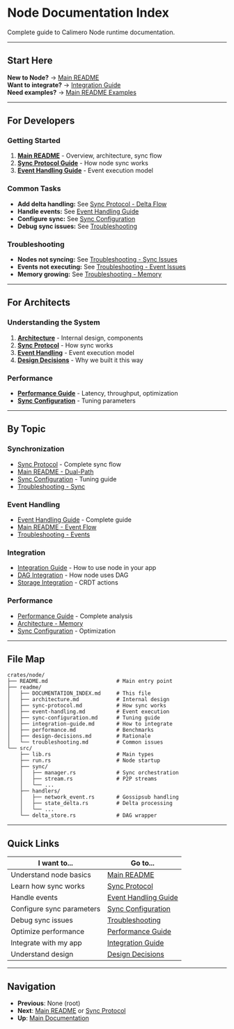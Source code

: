 # Node Documentation Index

Complete guide to Calimero Node runtime documentation.

---

## Start Here

**New to Node?** → [Main README](../README.md)  
**Want to integrate?** → [Integration Guide](integration-guide.md)  
**Need examples?** → [Main README Examples](../README.md#api)

---

## For Developers

### Getting Started
1. **[Main README](../README.md)** - Overview, architecture, sync flow
2. **[Sync Protocol Guide](sync-protocol.md)** - How node sync works  
3. **[Event Handling Guide](event-handling.md)** - Event execution model

### Common Tasks
- **Add delta handling:** See [Sync Protocol - Delta Flow](sync-protocol.md#delta-flow)
- **Handle events:** See [Event Handling Guide](event-handling.md)
- **Configure sync:** See [Sync Configuration](sync-configuration.md)
- **Debug sync issues:** See [Troubleshooting](troubleshooting.md)

### Troubleshooting
- **Nodes not syncing:** See [Troubleshooting - Sync Issues](troubleshooting.md#nodes-not-syncing)
- **Events not executing:** See [Troubleshooting - Event Issues](troubleshooting.md#events-not-executing)
- **Memory growing:** See [Troubleshooting - Memory](troubleshooting.md#memory-issues)

---

## For Architects

### Understanding the System
1. **[Architecture](architecture.md)** - Internal design, components
2. **[Sync Protocol](sync-protocol.md)** - How sync works  
3. **[Event Handling](event-handling.md)** - Event execution model
4. **[Design Decisions](design-decisions.md)** - Why we built it this way

### Performance
- **[Performance Guide](performance.md)** - Latency, throughput, optimization
- **[Sync Configuration](sync-configuration.md)** - Tuning parameters

---

## By Topic

### Synchronization
- [Sync Protocol](sync-protocol.md) - Complete sync flow
- [Main README - Dual-Path](../README.md#dual-path-delta-propagation)  
- [Sync Configuration](sync-configuration.md) - Tuning guide
- [Troubleshooting - Sync](troubleshooting.md#nodes-not-syncing)

### Event Handling
- [Event Handling Guide](event-handling.md) - Complete guide
- [Main README - Event Flow](../README.md#event-handler-execution)
- [Troubleshooting - Events](troubleshooting.md#events-not-executing)

### Integration
- [Integration Guide](integration-guide.md) - How to use node in your app
- [DAG Integration](integration-guide.md#dag-integration) - How node uses DAG
- [Storage Integration](integration-guide.md#storage-integration) - CRDT actions

### Performance
- [Performance Guide](performance.md) - Complete analysis
- [Architecture - Memory](architecture.md#memory-layout)
- [Sync Configuration](sync-configuration.md) - Optimization

---

## File Map

```
crates/node/
├── README.md                      # Main entry point
├── readme/
│   ├── DOCUMENTATION_INDEX.md     # This file
│   ├── architecture.md            # Internal design
│   ├── sync-protocol.md           # How sync works
│   ├── event-handling.md          # Event execution
│   ├── sync-configuration.md      # Tuning guide
│   ├── integration-guide.md       # How to integrate
│   ├── performance.md             # Benchmarks
│   ├── design-decisions.md        # Rationale
│   └── troubleshooting.md         # Common issues
└── src/
    ├── lib.rs                     # Main types
    ├── run.rs                     # Node startup
    ├── sync/
    │   ├── manager.rs             # Sync orchestration
    │   ├── stream.rs              # P2P streams
    │   └── ...
    ├── handlers/
    │   ├── network_event.rs       # Gossipsub handling
    │   ├── state_delta.rs         # Delta processing
    │   └── ...
    └── delta_store.rs             # DAG wrapper
```

---

## Quick Links

| I want to...               | Go to...                                       |
|----------------------------|------------------------------------------------|
| Understand node basics     | [Main README](../README.md)                    |
| Learn how sync works       | [Sync Protocol](sync-protocol.md)              |
| Handle events              | [Event Handling Guide](event-handling.md)      |
| Configure sync parameters  | [Sync Configuration](sync-configuration.md)    |
| Debug sync issues          | [Troubleshooting](troubleshooting.md)          |
| Optimize performance       | [Performance Guide](performance.md)            |
| Integrate with my app      | [Integration Guide](integration-guide.md)      |
| Understand design          | [Design Decisions](design-decisions.md)        |

---

## Navigation

- **Previous**: None (root)
- **Next**: [Main README](../README.md) or [Sync Protocol](sync-protocol.md)
- **Up**: [Main Documentation](../../../README.mdx)

